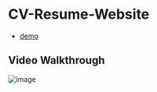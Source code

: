 # CV-Resume-Website
* [demo](https://jiang-jian-lin.github.io/CV/)
## Video Walkthrough
![image](https://github.com/Loserbirdman5566/Html-CSS-Personal_website/blob/master/Html%E3%80%81Css-Personal_Website.gif)

